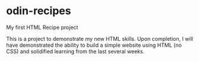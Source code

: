 # odin-recipes
My first HTML Recipe project


This is a project to demonstrate my new HTML skills. Upon completion, I will have demonstrated the ability to build a simple website using HTML (no CSS) and solidified learning from the last several weeks. 